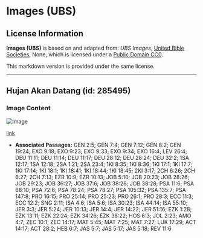 # Images (UBS)

## License Information

**Images (UBS)** is based on and adapted from: _UBS Images_, [United Bible Societies](https://unitedbiblesocieties.org/), None, which is licensed under a [Public Domain CC0](https://creativecommons.org/public-domain/cc0/).

This markdown version is provided under the same license.



--------------------------------

## Hujan Akan Datang (id: 285495)

### Image Content

![Image](https://cdn.aquifer.bible/aquifer-content/resources/Media/WEB-0745_rain_coming_in.jpg)

[link](https://cdn.aquifer.bible/aquifer-content/resources/Media/WEB-0745_rain_coming_in.jpg)

* **Associated Passages:** GEN 2:5; GEN 7:4; GEN 7:12; GEN 8:2; GEN 19:24; EXO 9:18; EXO 9:23; EXO 9:33; EXO 9:34; EXO 16:4; LEV 26:4; DEU 11:11; DEU 11:14; DEU 11:17; DEU 28:12; DEU 28:24; DEU 32:2; 1SA 12:17; 1SA 12:18; 2SA 1:21; 2SA 23:4; 1KI 8:35; 1KI 8:36; 1KI 17:1; 1KI 17:7; 1KI 17:14; 1KI 18:1; 1KI 18:41; 1KI 18:44; 1KI 18:45; 2KI 3:17; 2CH 6:26; 2CH 6:27; 2CH 7:13; EZR 10:9; EZR 10:13; JOB 5:10; JOB 20:23; JOB 28:26; JOB 29:23; JOB 36:27; JOB 37:6; JOB 38:26; JOB 38:28; PSA 11:6; PSA 68:10; PSA 72:6; PSA 78:24; PSA 78:27; PSA 105:32; PSA 135:7; PSA 147:8; PRO 16:15; PRO 25:14; PRO 25:23; PRO 26:1; PRO 28:3; ECC 11:3; ECC 12:2; SNG 2:11; ISA 4:6; ISA 5:6; ISA 30:23; ISA 44:14; ISA 55:10; JER 3:3; JER 5:24; JER 10:13; JER 14:4; JER 14:22; JER 51:16; EZK 1:28; EZK 13:11; EZK 22:24; EZK 34:26; EZK 38:22; HOS 6:3; JOL 2:23; AMO 4:7; ZEC 10:1; ZEC 14:17; MAT 5:45; MAT 7:25; MAT 7:27; LUK 17:29; ACT 14:17; ACT 28:2; HEB 6:7; JAS 5:7; JAS 5:17; JAS 5:18; REV 11:6

